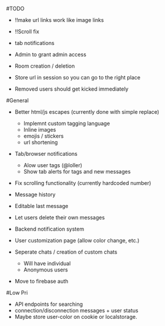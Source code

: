 
#TODO

- !!make url links work like image links
- !!Scroll fix
- tab notifications

- Admin to grant admin access
- Room creation / deletion
- Store url in session so you can go to the right place
- Removed users should get kicked immediately


#General
- Better html/js escapes (currently done with simple replace)
    - Implemnt custom tagging language
    - Inline images
    - emojis / stickers
    - url shortening
- Tab/browser notifications
    - Alow user tags (@loller)
    - Show tab alerts for tags and new messages
- Fix scrolling functionality (currently hardcoded number)
- Message history
- Editable last message
- Let users delete their own messages

- Backend notification system
- User customization page (allow color change, etc.)
- Seperate chats / creation of custom chats
    - Will have individual 
    - Anonymous users
- Move to firebase auth


#Low Pri
- API endpoints for searching
- connection/disconnection messages + user status
- Maybe store user-color on cookie or localstorage.